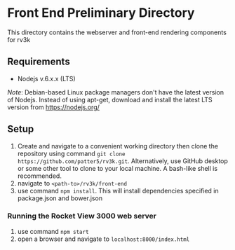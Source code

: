 # Front End Preliminary Directory
This directory contains the webserver and front-end rendering components for rv3k
## Requirements
- Nodejs v.6.x.x (LTS)

_Note_: Debian-based Linux package managers don't have the latest version of Nodejs. Instead of using apt-get, download and install the latest LTS version from https://nodejs.org/

## Setup
1. Create and navigate to a convenient working directory then clone the repository using command `git clone https://github.com/patter5/rv3k.git`.
Alternatively, use GitHub desktop or some other tool to clone to your local machine. A bash-like shell is recommended.
2. navigate to `<path-to>/rv3k/front-end`
3. use command `npm install`. This will install dependencies specified in package.json and bower.json

### Running the Rocket View 3000 web server
1. use command `npm start`
2. open a browser and navigate to `localhost:8000/index.html`
